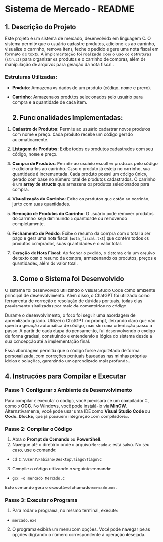 # **Sistema de Mercado \- README**

## **1\. Descrição do Projeto**

Este projeto é um sistema de mercado, desenvolvido em linguagem C. O sistema permite que o usuário cadastre produtos, adicione-os ao carrinho, visualize o carrinho, remova itens, feche o pedido e gere uma nota fiscal em formato de texto. A implementação foi realizada com o uso de estruturas (`struct`) para organizar os produtos e o carrinho de compras, além de manipulação de arquivos para geração da nota fiscal..

### **Estruturas Utilizadas:**

* **Produto**: Armazena os dados de um produto (código, nome e preço).  
* **Carrinho**: Armazena os produtos selecionados pelo usuário para compra e a quantidade de cada item.

  ## **2\. Funcionalidades Implementadas:**

1. **Cadastro de Produtos**: Permite ao usuário cadastrar novos produtos com nome e preço. Cada produto recebe um código gerado automaticamente.  
2. **Listagem de Produtos**: Exibe todos os produtos cadastrados com seu código, nome e preço.  
3. **Compra de Produtos**: Permite ao usuário escolher produtos pelo código e adicioná-los ao carrinho. Caso o produto já esteja no carrinho, sua quantidade é incrementada. Cada produto possui um código único, gerado com base no número total de produtos cadastrados. O carrinho é um **array de structs** que armazena os produtos selecionados para compra.  
4. **Visualização do Carrinho**: Exibe os produtos que estão no carrinho, junto com suas quantidades.  
5. **Remoção de Produtos do Carrinho**: O usuário pode remover produtos do carrinho, seja diminuindo a quantidade ou removendo completamente.  
6. **Fechamento de Pedido**: Exibe o resumo da compra com o total a ser pago e gera uma nota fiscal (`nota_fiscal.txt`) que contém todos os produtos comprados, suas quantidades e o valor total.  
7. **Geração de Nota Fiscal**: Ao fechar o pedido, o sistema cria um arquivo de texto com o resumo da compra, armazenando os produtos, preços e quantidades, além do valor total.

   ## **3\. Como o Sistema foi Desenvolvido**

O sistema foi desenvolvido utilizando o Visual Studio Code como ambiente principal de desenvolvimento. Além disso, o ChatGPT foi utilizado como ferramenta de correção e resolução de dúvidas pontuais, todas elas previamente sinalizadas por meio de comentários no código.

Durante o desenvolvimento, o foco foi seguir uma abordagem de aprendizado guiado. Utilizei o ChatGPT no prompt, deixando claro que não queria a geração automática de código, mas sim uma orientação passo a passo. A partir de cada etapa do pensamento, fui desenvolvendo o código de forma gradual, construindo e entendendo a lógica do sistema desde a sua concepção até a implementação final.

Essa abordagem permitiu que o código fosse arquitetado de forma personalizada, com correções pontuais baseadas nas minhas próprias ideias e soluções, garantindo um aprendizado mais profundo..

## **4\. Instruções para Compilar e Executar**

### **Passo 1: Configurar o Ambiente de Desenvolvimento**

Para compilar e executar o código, você precisará de um compilador C, como o **GCC**. No Windows, você pode instalá-lo via **MinGW**. Alternativamente, você pode usar uma IDE como **Visual Studio Code** ou **Code::Blocks**, que já possuem integração com compiladores.

### **Passo 2: Compilar o Código**

1. Abra o **Prompt de Comando** ou **PowerShell**.  
2. Navegue até o diretório onde o arquivo `Mercado.c` está salvo. No seu caso, use o comando:  
     
* `cd C:\Users\Fabiano\Desktop\Tiago\Tiago\C`  
    
3. Compile o código utilizando o seguinte comando:  
     
* `gcc -o mercado Mercado.c`


Este comando gera o executável chamado `mercado.exe`.

### **Passo 3: Executar o Programa**

1. Para rodar o programa, no mesmo terminal, execute:  
     
* `mercado.exe`  
    
2. O programa exibirá um menu com opções. Você pode navegar pelas opções digitando o número correspondente à operação desejada.

